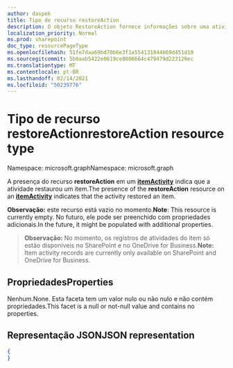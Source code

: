 ```yaml
---
author: daspek
title: Tipo de recurso restoreAction
description: O objeto RestoreAction fornece informações sobre uma atividade que restaurou um item.
localization_priority: Normal
ms.prod: sharepoint
doc_type: resourcePageType
ms.openlocfilehash: 51fe7daa69bd70b6e3f1a554131844b69d451d10
ms.sourcegitcommit: 5b0aab5422e0619ce8806664c479479d223129ec
ms.translationtype: MT
ms.contentlocale: pt-BR
ms.lasthandoff: 02/14/2021
ms.locfileid: "50239776"
---
```

# <a name="restoreaction-resource-type"></a><span data-ttu-id="32534-103">Tipo de recurso restoreAction</span><span class="sxs-lookup"><span data-stu-id="32534-103">restoreAction resource type</span></span>

<span data-ttu-id="32534-104">Namespace: microsoft.graph</span><span class="sxs-lookup"><span data-stu-id="32534-104">Namespace: microsoft.graph</span></span>

<span data-ttu-id="32534-105">A presença do recurso **restoreAction** em um [**itemActivity**][activity] indica que a atividade restaurou um item.</span><span class="sxs-lookup"><span data-stu-id="32534-105">The presence of the **restoreAction** resource on an [**itemActivity**][activity] indicates that the activity restored an item.</span></span>

<span data-ttu-id="32534-106">**Observação:** este recurso está vazio no momento.</span><span class="sxs-lookup"><span data-stu-id="32534-106">**Note**: This resource is currently empty.</span></span> <span data-ttu-id="32534-107">No futuro, ele pode ser preenchido com propriedades adicionais.</span><span class="sxs-lookup"><span data-stu-id="32534-107">In the future, it might be populated with additional properties.</span></span>

><span data-ttu-id="32534-108">**Observação:** No momento, os registros de atividades do item só estão disponíveis no SharePoint e no OneDrive for Business.</span><span class="sxs-lookup"><span data-stu-id="32534-108">**Note:** Item activity records are currently only available on SharePoint and OneDrive for Business.</span></span>

[activity]: itemactivity.md

## <a name="properties"></a><span data-ttu-id="32534-109">Propriedades</span><span class="sxs-lookup"><span data-stu-id="32534-109">Properties</span></span>

<span data-ttu-id="32534-110">Nenhum.</span><span class="sxs-lookup"><span data-stu-id="32534-110">None.</span></span> <span data-ttu-id="32534-111">Esta faceta tem um valor nulo ou não nulo e não contém propriedades.</span><span class="sxs-lookup"><span data-stu-id="32534-111">This facet is a null or not-null value and contains no properties.</span></span>

## <a name="json-representation"></a><span data-ttu-id="32534-112">Representação JSON</span><span class="sxs-lookup"><span data-stu-id="32534-112">JSON representation</span></span>

<!-- {
  "blockType": "resource",
  "optionalProperties": [ ],
  "@type": "microsoft.graph.restoreAction"
}-->

```json
{
}
```

<!--
{
  "type": "#page.annotation",
  "description": "The RestoreAction object provides information about an activity that restored an item.",
  "keywords": "activities,activity,action,restore,undelete",
  "section": "documentation",
  "tocPath": "Resources/RestoreAction",
  "suppressions": []
}
-->

